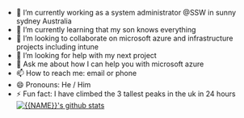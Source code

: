 
- 🔭 I’m currently working as a system administrator @SSW in sunny sydney Australia
- 🌱 I’m currently learning that my son knows everything
- 👯 I’m looking to collaborate on microsoft azure and infrastructure projects including intune
- 🤔 I’m looking for help with my next project
- 💬 Ask me about how I can help you with microsoft azure
- 📫 How to reach me: email or phone
- 😄 Pronouns: He / Him
- ⚡ Fun fact: I have climbed the 3 tallest peaks in the uk in 24 hours
[![{{NAME}}'s github stats](https://github-readme-stats.vercel.app/api?username=LLOYDCOLLINSSSW&theme=dark)](https://github.com/LLOYDCOLLINSSSW/github-readme-stats)
